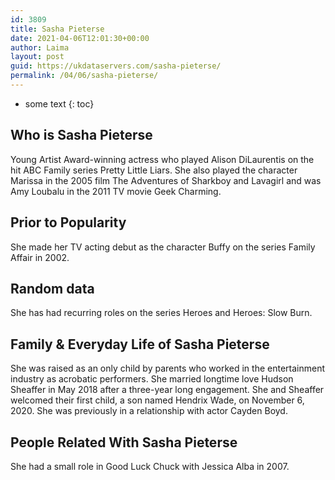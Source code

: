 ```yaml
---
id: 3809
title: Sasha Pieterse
date: 2021-04-06T12:01:30+00:00
author: Laima
layout: post
guid: https://ukdataservers.com/sasha-pieterse/
permalink: /04/06/sasha-pieterse/
---
```


* some text
{: toc}


## Who is Sasha Pieterse
                  
                  
                  
Young Artist Award-winning actress who played Alison DiLaurentis on the hit ABC Family series Pretty Little Liars. She also played the character Marissa in the 2005 film The Adventures of Sharkboy and Lavagirl and was Amy Loubalu in the 2011 TV movie Geek Charming. 
                  
              
            
              
            
                
                
                
## Prior to Popularity
                  
                  
                  
She made her TV acting debut as the character Buffy on the series Family Affair in 2002. 
                  
              
            
              
            
                
                
                
## Random data
                  
                  
                  
She has had recurring roles on the series Heroes and Heroes: Slow Burn. 
                  
              
            
              
            
                
                
                
## Family & Everyday Life of Sasha Pieterse
                  
                  
                  
She was raised as an only child by parents who worked in the entertainment industry as acrobatic performers. She married longtime love Hudson Sheaffer in May 2018 after a three-year long engagement. She and Sheaffer welcomed their first child, a son named Hendrix Wade, on November 6, 2020. She was previously in a relationship with actor Cayden Boyd. 
                  
              
            
              
            
                
                
                
## People Related With Sasha Pieterse
                  
                  
                  
She had a small role in Good Luck Chuck with Jessica Alba in 2007.
                  
              
            
              
            
                
              
            
              
              
            
            
              
            
          
          
          